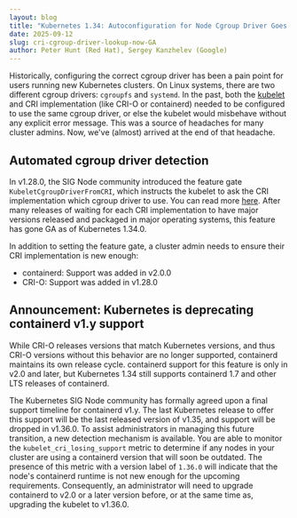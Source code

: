 ```yaml
---
layout: blog
title: "Kubernetes 1.34: Autoconfiguration for Node Cgroup Driver Goes GA"
date: 2025-09-12
slug: cri-cgroup-driver-lookup-now-GA
author: Peter Hunt (Red Hat), Sergey Kanzhelev (Google)
---
```


Historically, configuring the correct cgroup driver has been a pain point for users running new
Kubernetes clusters. On Linux systems, there are two different cgroup drivers:
`cgroupfs` and `systemd`. In the past, both the [kubelet](/docs/reference/command-line-tools-reference/kubelet/)
and CRI implementation (like CRI-O or containerd) needed to be configured to use
the same cgroup driver, or else the kubelet would misbehave without any explicit
error message. This was a source of headaches for many cluster admins. Now, we've
(almost) arrived at the end of that headache.

## Automated cgroup driver detection

In v1.28.0, the SIG Node community introduced the feature gate
`KubeletCgroupDriverFromCRI`, which instructs the kubelet to ask the CRI
implementation which cgroup driver to use. You can read more [here](/blog/2024/08/21/cri-cgroup-driver-lookup-now-beta/).
After many releases of waiting for each CRI implementation to have major versions released
and packaged in major operating systems, this feature has gone GA as of Kubernetes 1.34.0.

In addition to setting the feature gate, a cluster admin needs to ensure their
CRI implementation is new enough:

- containerd: Support was added in v2.0.0
- CRI-O: Support was added in v1.28.0

## Announcement: Kubernetes is deprecating containerd v1.y support

While CRI-O releases versions that match Kubernetes versions, and thus CRI-O
versions without this behavior are no longer supported, containerd maintains its
own release cycle. containerd support for this feature is only in v2.0 and
later, but Kubernetes 1.34 still supports containerd 1.7 and other LTS releases
of containerd.

The Kubernetes SIG Node community has formally agreed upon a final support
timeline for containerd v1.y. The last Kubernetes release to offer this support
will be the last released version of v1.35, and support will be dropped in
v1.36.0. To assist administrators in managing this future transition,
a new detection mechanism is available. You are able to monitor
the `kubelet_cri_losing_support` metric to determine if any nodes in your cluster
are using a containerd version that will soon be outdated. The presence of
this metric with a version label of `1.36.0` will indicate that the node's containerd
runtime is not new enough for the upcoming requirements. Consequently, an
administrator will need to upgrade containerd to v2.0 or a later version before,
or at the same time as, upgrading the kubelet to v1.36.0.